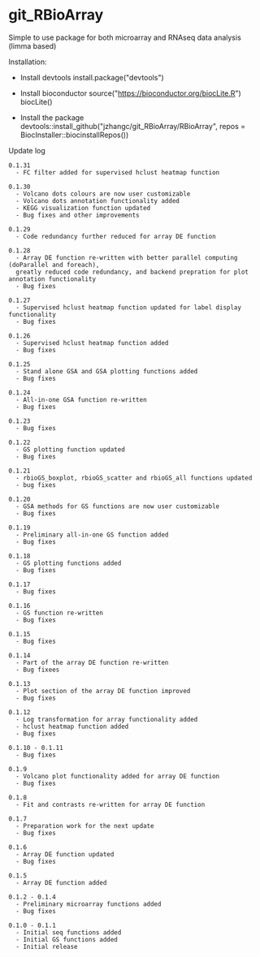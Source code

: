 # git_RBioArray
Simple to use package for both microarray and RNAseq data analysis (limma based)

Installation:

  - Install devtools
    install.package("devtools")
    
  - Install bioconductor
    source("https://bioconductor.org/biocLite.R")
    biocLite()
    
  - Install the package
    devtools::install_github("jzhangc/git_RBioArray/RBioArray", repos = BiocInstaller::biocinstallRepos())   



Update log


    0.1.31
      - FC filter added for supervised hclust heatmap function

    0.1.30
      - Volcano dots colours are now user customizable
      - Volcano dots annotation functionality added
      - KEGG visualization function updated
      - Bug fixes and other improvements
      
    0.1.29
      - Code redundancy further reduced for array DE function

    0.1.28
      - Array DE function re-written with better parallel computing (doParallel and foreach), 
      greatly reduced code redundancy, and backend prepration for plot annotation functionality
      - Bug fixes
      
    0.1.27
      - Supervised hclust heatmap function updated for label display functionality
      - Bug fixes
      
    0.1.26
      - Supervised hclust heatmap function added
      - Bug fixes
      
    0.1.25
      - Stand alone GSA and GSA plotting functions added
      - Bug fixes
      
    0.1.24
      - All-in-one GSA function re-written
      - Bug fixes
      
    0.1.23
      - Bug fixes
      
    0.1.22
      - GS plotting function updated
      - Bug fixes
      
    0.1.21
      - rbioGS_boxplot, rbioGS_scatter and rbioGS_all functions updated
      - bug fixes
      
    0.1.20
      - GSA methods for GS functions are now user customizable
      - Bug fixes
      
    0.1.19
      - Preliminary all-in-one GS function added
      - Bug fixes
      
    0.1.18
      - GS plotting functions added
      - Bug fixes
      
    0.1.17
      - Bug fixes
      
    0.1.16
      - GS function re-written
      - Bug fixes
      
    0.1.15
      - Bug fixes
      
    0.1.14
      - Part of the array DE function re-written
      - Bug fixees
      
    0.1.13
      - Plot section of the array DE function improved
      - Bug fixes
      
    0.1.12
      - Log transformation for array functionality added
      - hclust heatmap function added
      - Bug fixes
      
    0.1.10 - 0.1.11
      - Bug fixes
      
    0.1.9
      - Volcano plot functionality added for array DE function
      - Bug fixes
      
    0.1.8
      - Fit and contrasts re-written for array DE function
      
    0.1.7
      - Preparation work for the next update
      - Bug fixes
      
    0.1.6
      - Array DE function updated
      - Bug fixes
      
    0.1.5
      - Array DE function added
    
    0.1.2 - 0.1.4
      - Preliminary microarray functions added
      - Bug fixes
      
    0.1.0 - 0.1.1
      - Initial seq functions added
      - Initial GS functions added
      - Initial release
    
